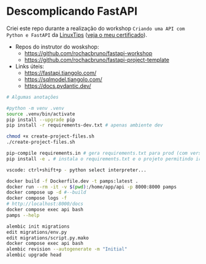 # Descomplicando FastAPI

Criei este repo durante a realização do workshop `Criando uma API com Python e FastAPI` da [LinuxTips](https://linuxtips.io/) ([veja o meu certificado](https://www.credential.net/304de764-cfb1-49fa-8c02-9113c4245c1b)).

- Repos do instrutor do woskshop: 
    - https://github.com/rochacbruno/fastapi-workshop
    - https://github.com/rochacbruno/fastapi-project-template
- Links úteis:
    - https://fastapi.tiangolo.com/
    - https://sqlmodel.tiangolo.com/
    - https://docs.pydantic.dev/


```sh
# Algumas anotações

#python -m venv .venv
source .venv/bin/activate
pip install --upgrade pip
pip install -r requirements-dev.txt # apenas ambiente dev

chmod +x create-project-files.sh 
./create-project-files.sh

pip-compile requirements.in # gera requirements.txt para prod (com versões), para build determinístico
pip install -e . # instala o requirements.txt e o projeto permitindo ir editando o projeto sem reinstala-lo

vscode: ctrl+shift+p - python select interpreter...

docker build -f Dockerfile.dev -t pamps:latest .
docker run --rm -it -v $(pwd):/home/app/api -p 8000:8000 pamps
docker compose up -d #--build
docker compose logs -f
# http://localhost:8000/docs
docker compose exec api bash
pamps --help

alembic init migrations
edit migrations/env.py
edit migrations/script.py.mako
docker compose exec api bash
alembic revision --autogenerate -m "Initial"
alembic upgrade head
```

